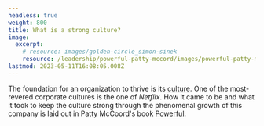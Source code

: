```yaml
---
headless: true
weight: 800
title: What is a strong culture?
image:
  excerpt:
    # resource: images/golden-circle_simon-sinek
    resource: /leadership/powerful-patty-mccord/images/powerful-patty-mccord-cover
lastmod: 2023-05-11T16:08:05.008Z
---
```


The foundation for an organization to thrive is its [culture](/series/culture/). One of the most-revered corporate cultures is the one of *Netflix*. How it came to be and what it took to keep the culture strong through the phenomenal growth of this company is laid out in Patty McCoord's book [Powerful](/leadership/powerful-patty-mccord/).
